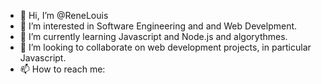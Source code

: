- 👋 Hi, I’m @ReneLouis
- 👀 I’m interested in Software Engineering and and Web Develpment.
- 🌱 I’m currently learning Javascript and Node.js and algorythmes.
- 💞️ I’m looking to collaborate on web development projects, in particular Javascript.
- 📫 How to reach me: 

<!---
ReneLouis/ReneLouis is a ✨ special ✨ repository because its `README.md` (this file) appears on your GitHub profile.
You can click the Preview link to take a look at your changes.
--->
